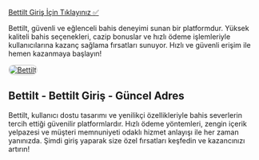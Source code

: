 <a href="https://shorto.link/iijTa">Bettilt Giriş İçin Tıklayınız ✅</a>

<p>Bettilt, güvenli ve eğlenceli bahis deneyimi sunan bir platformdur. Yüksek kaliteli bahis seçenekleri, cazip bonuslar ve hızlı ödeme işlemleriyle kullanıcılarına kazanç sağlama fırsatları sunuyor. Hızlı ve güvenli erişim ile hemen kazanmaya başlayın!</p>

<a href="https://shorto.link/iijTa" title="Bettilt">
  <img src="https://i.ibb.co/MkY55wf/photo-2025-01-15-16-52-46.jpg" alt="Bettilt" style="max-width: 100%; border: 2px solid #ddd; border-radius: 10px;">
</a>

<h2>Bettilt - Bettilt Giriş - Güncel Adres</h2>

<p>Bettilt, kullanıcı dostu tasarımı ve yenilikçi özellikleriyle bahis severlerin tercih ettiği güvenilir platformlardır. Hızlı ödeme yöntemleri, zengin içerik yelpazesi ve müşteri memnuniyeti odaklı hizmet anlayışı ile her zaman yanınızda. Şimdi giriş yaparak size özel fırsatları keşfedin ve kazancınızı artırın!</p>
